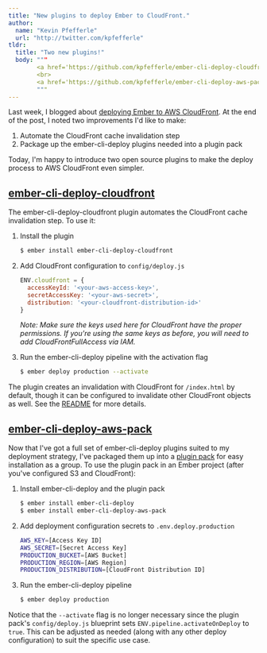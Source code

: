 ```yaml
---
title: "New plugins to deploy Ember to CloudFront."
author:
  name: "Kevin Pfefferle"
  url: "http://twitter.com/kpfefferle"
tldr:
  title: "Two new plugins!"
  body: """
        <a href='https://github.com/kpfefferle/ember-cli-deploy-cloudfront'>ember-cli-deploy-cloudfront</a>
        <br>
        <a href='https://github.com/kpfefferle/ember-cli-deploy-aws-pack'>ember-cli-deploy-aws-pack</a>
        """
---
```


Last week, I blogged about [deploying Ember to AWS CloudFront](/posts/2015-11-03-deploying-ember-to-aws-cloudfront-using-ember-cli-deploy.html). At the end of the post, I noted two improvements I'd like to make:

1. Automate the CloudFront cache invalidation step
2. Package up the ember-cli-deploy plugins needed into a plugin pack

Today, I'm happy to introduce two open source plugins to make the deploy process to AWS CloudFront even simpler.

## [ember-cli-deploy-cloudfront](https://github.com/kpfefferle/ember-cli-deploy-cloudfront)

The ember-cli-deploy-cloudfront plugin automates the CloudFront cache invalidation step. To use it:

1. Install the plugin

    ```bash
    $ ember install ember-cli-deploy-cloudfront
    ```

1. Add CloudFront configuration to `config/deploy.js`

    ```javascript
    ENV.cloudfront = {
      accessKeyId: '<your-aws-access-key>',
      secretAccessKey: '<your-aws-secret>',
      distribution: '<your-cloudfront-distribution-id>'
    }
    ```

    *Note: Make sure the keys used here for CloudFront have the proper permissions.
    If you're using the same keys as before, you will need to add CloudFrontFullAccess via IAM.*

1. Run the ember-cli-deploy pipeline with the activation flag

    ```bash
    $ ember deploy production --activate
    ```

The plugin creates an invalidation with CloudFront for `/index.html` by default, though it can be configured to invalidate other CloudFront objects as well. See the [README](https://github.com/kpfefferle/ember-cli-deploy-cloudfront/blob/master/README.md) for more details.

## [ember-cli-deploy-aws-pack](https://github.com/kpfefferle/ember-cli-deploy-aws-pack)

Now that I've got a full set of ember-cli-deploy plugins suited to my deployment strategy, I've packaged them up into a [plugin pack](http://ember-cli.github.io/ember-cli-deploy/docs/v0.5.x/plugin-packs/) for easy installation as a group. To use the plugin pack in an Ember project (after you've configured S3 and CloudFront):

1. Install ember-cli-deploy and the plugin pack

    ```bash
    $ ember install ember-cli-deploy
    $ ember install ember-cli-deploy-aws-pack
    ```

1. Add deployment configuration secrets to `.env.deploy.production`

    ```bash
    AWS_KEY=[Access Key ID]
    AWS_SECRET=[Secret Access Key]
    PRODUCTION_BUCKET=[AWS Bucket]
    PRODUCTION_REGION=[AWS Region]
    PRODUCTION_DISTRIBUTION=[CloudFront Distribution ID]
    ```

1. Run the ember-cli-deploy pipeline

    ```bash
    $ ember deploy production
    ```

Notice that the `--activate` flag is no longer necessary since the plugin pack's `config/deploy.js` blueprint sets `ENV.pipeline.activateOnDeploy` to `true`. This can be adjusted as needed (along with any other deploy configuration) to suit the specific use case.
